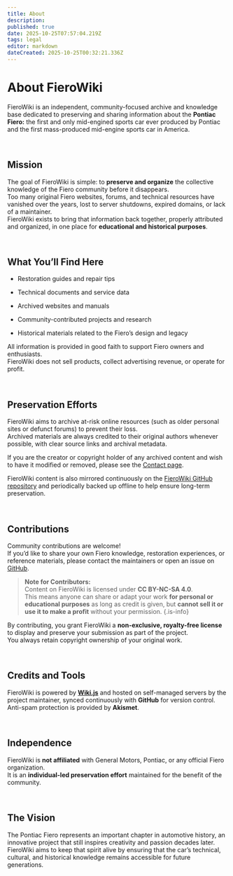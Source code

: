 ```yaml
---
title: About
description: 
published: true
date: 2025-10-25T07:57:04.219Z
tags: legal
editor: markdown
dateCreated: 2025-10-25T00:32:21.336Z
---
```


# About FieroWiki

FieroWiki is an independent, community-focused archive and knowledge base dedicated to preserving and sharing information about the **Pontiac Fiero:** the first and only mid-engined sports car ever produced by Pontiac and the first mass-produced mid-engine sports car in America.

<br>

## Mission

The goal of FieroWiki is simple: to **preserve and organize** the collective knowledge of the Fiero community before it disappears.  
Too many original Fiero websites, forums, and technical resources have vanished over the years, lost to server shutdowns, expired domains, or lack of a maintainer.  
FieroWiki exists to bring that information back together, properly attributed and organized, in one place for **educational and historical purposes**.

<br>

## What You’ll Find Here

- Restoration guides and repair tips

- Technical documents and service data

- Archived websites and manuals

- Community-contributed projects and research

- Historical materials related to the Fiero’s design and legacy

All information is provided in good faith to support Fiero owners and enthusiasts.  
FieroWiki does not sell products, collect advertising revenue, or operate for profit.

<br>

## Preservation Efforts

FieroWiki aims to archive at-risk online resources (such as older personal sites or defunct forums) to prevent their loss.  
Archived materials are always credited to their original authors whenever possible, with clear source links and archival metadata.

If you are the creator or copyright holder of any archived content and wish to have it modified or removed, please see the [Contact page](/contact).

FieroWiki content is also mirrored continuously on the [FieroWiki GitHub repository](https://github.com/sammothxc/fierowiki) and periodically backed up offline to help ensure long-term preservation.

<br>

## Contributions

Community contributions are welcome!  
If you’d like to share your own Fiero knowledge, restoration experiences, or reference materials, please contact the maintainers or open an issue on [GitHub](https://github.com/sammothxc/fierowiki).

> **Note for Contributors:**  
> Content on FieroWiki is licensed under **CC BY-NC-SA 4.0**.  
> This means anyone can share or adapt your work **for personal or educational purposes** as long as credit is given, but **cannot sell it or use it to make a profit** without your permission.
{.is-info}

By contributing, you grant FieroWiki a **non-exclusive, royalty-free license** to display and preserve your submission as part of the project.  
You always retain copyright ownership of your original work.

<br>

## Credits and Tools

FieroWiki is powered by **[Wiki.js](https://js.wiki/)** and hosted on self-managed servers by the project maintainer, synced continuously with **GitHub** for version control.  
Anti-spam protection is provided by **Akismet**.  

<br>

## Independence

FieroWiki is **not affiliated** with General Motors, Pontiac, or any official Fiero organization.  
It is an **individual-led preservation effort** maintained for the benefit of the community.

<br>

## The Vision

The Pontiac Fiero represents an important chapter in automotive history, an innovative project that still inspires creativity and passion decades later.
FieroWiki aims to keep that spirit alive by ensuring that the car’s technical, cultural, and historical knowledge remains accessible for future generations.